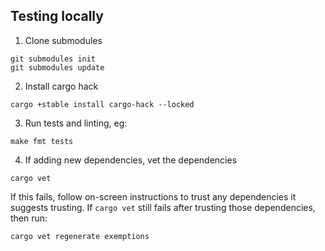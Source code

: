 ## Testing locally

1. Clone submodules

```
git submodules init
git submodules update
```

2. Install cargo hack

```
cargo +stable install cargo-hack --locked
```

3. Run tests and linting, eg:
```
make fmt tests
```

4. If adding new dependencies, vet the dependencies

```
cargo vet
```

If this fails, follow on-screen instructions to trust any dependencies it suggests trusting. If `cargo vet` still fails after trusting those dependencies, then run:

```
cargo vet regenerate exemptions
```
